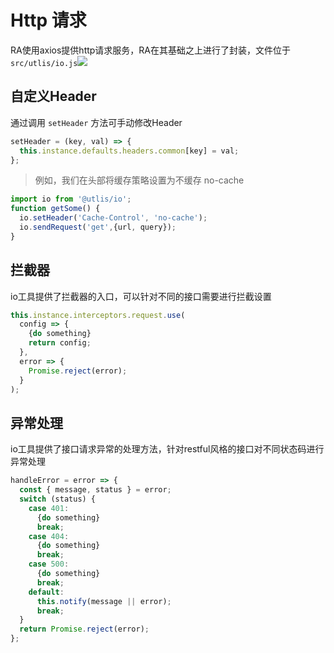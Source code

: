 # Http 请求

RA使用axios提供http请求服务，RA在其基础之上进行了封装，文件位于 `src/utlis/io.js`[![](/media/link.svg)](https://github.com/EzioReturner/RATurbo-react-admin/blob/master/src/utlis/io.js)

## 自定义Header 
通过调用 `setHeader` 方法可手动修改Header
```javascript
setHeader = (key, val) => {
  this.instance.defaults.headers.common[key] = val;
};
```
> 例如，我们在头部将缓存策略设置为不缓存 no-cache

```javascript
import io from '@utlis/io';
function getSome() {
  io.setHeader('Cache-Control', 'no-cache');
  io.sendRequest('get',{url, query});
}
```

## 拦截器

io工具提供了拦截器的入口，可以针对不同的接口需要进行拦截设置

```javascript
this.instance.interceptors.request.use(
  config => {
    {do something}
    return config;
  },
  error => {
    Promise.reject(error);
  }
);
```

## 异常处理

io工具提供了接口请求异常的处理方法，针对restful风格的接口对不同状态码进行异常处理

```javascript
handleError = error => {
  const { message, status } = error;
  switch (status) {
    case 401:
      {do something}
      break;
    case 404:
      {do something}
      break;
    case 500:
      {do something}
      break;
    default:
      this.notify(message || error);
      break;
  }
  return Promise.reject(error);
};
```